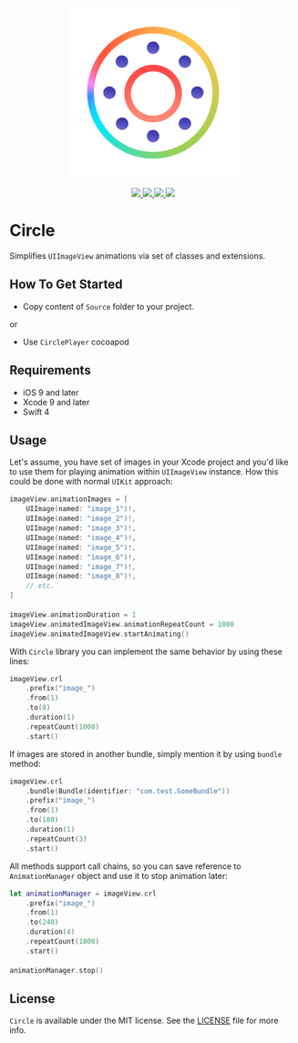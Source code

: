 <p align="center" >
	<img src="/Images/logo_2048_2048.png" alt="Circle" title="Circle" width="300px" height="300px">
</p>

<p align="center">
	<a href="https://swift.org">
		<img src="https://img.shields.io/badge/Swift-4.0-orange.svg?style=flat">
	</a>
	<a href="https://cocoapods.org">
		<img src="https://img.shields.io/cocoapods/v/CirclePlayer.svg">
	</a>
	<a href="https://cocoapods.org">
		<img src="https://img.shields.io/cocoapods/dt/CirclePlayer.svg">
	</a>
	<a href="https://tldrlegal.com/license/mit-license">
		<img src="https://img.shields.io/badge/License-MIT-blue.svg?style=flat">
	</a>
</p>

# Circle

Simplifies `UIImageView` animations via set of classes and extensions.

## How To Get Started

- Copy content of `Source` folder to your project.

or

- Use `CirclePlayer` cocoapod

## Requirements

* iOS 9 and later
* Xcode 9 and later
* Swift 4

## Usage

Let's assume, you have set of images in your Xcode project and you'd like to use them for playing animation within `UIImageView` instance. How this could be done with normal `UIKit` approach:

```swift
imageView.animationImages = [
    UIImage(named: "image_1")!,
    UIImage(named: "image_2")!,
    UIImage(named: "image_3")!,
    UIImage(named: "image_4")!,
    UIImage(named: "image_5")!,
    UIImage(named: "image_6")!,
    UIImage(named: "image_7")!,
    UIImage(named: "image_8")!,
    // etc.
]

imageView.animationDuration = 1
imageView.animatedImageView.animationRepeatCount = 1000
imageView.animatedImageView.startAnimating()
```

With `Circle` library you can implement the same behavior by using these lines:

```swift
imageView.crl
    .prefix("image_")
    .from(1)
    .to(8)
    .duration(1)
    .repeatCount(1000)
    .start()
```

If images are stored in another bundle, simply mention it by using `bundle` method:

```swift
imageView.crl
    .bundle(Bundle(identifier: "com.test.SomeBundle"))
    .prefix("image_")
    .from(1)
    .to(180)
    .duration(1)
    .repeatCount(3)
    .start()
```

All methods support call chains, so you can save reference to `AnimationManager` object and use it to stop animation later:

```swift
let animationManager = imageView.crl
    .prefix("image_")
    .from(1)
    .to(240)
    .duration(4)
    .repeatCount(1000)
    .start()

animationManager.stop()
```

## License

`Circle` is available under the MIT license. See the [LICENSE](./LICENSE) file for more info.
